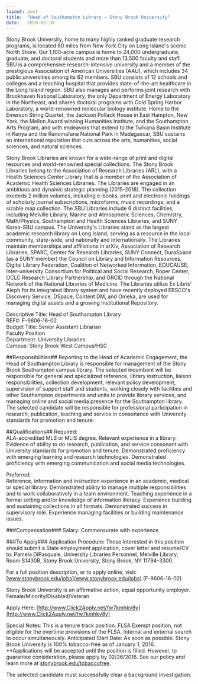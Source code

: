 ```yaml
---
layout: post
title:  "Head of Southampton Library - Stony Brook University"
date:   2016-02-18
---
```


Stony Brook University, home to many highly ranked graduate research programs, is located 60 miles from New York City on Long Island's scenic North Shore. Our 1,100-acre campus is home to 24,000 undergraduate, graduate, and doctoral students and more than 13,500 faculty and staff. SBU is a comprehensive research-intensive university and a member of the prestigious Association of American Universities (AAU), which includes 34 public universities among its 62 members. SBU consists of 12 schools and colleges and a teaching hospital that provides state-of-the-art healthcare in the Long Island region. SBU also manages and performs joint research with Brookhaven National Laboratory, the only Department of Energy Laboratory in the Northeast, and shares doctoral programs with Cold Spring Harbor Laboratory, a world-renowned molecular biology institute. Home to the Emerson String Quartet, the Jackson Pollack House in East Hampton, New York, the Mellon Award winning Humanities Institute, and the Southampton Arts Program, and with endeavors that extend to the Turkana Basin Institute in Kenya and the Ranomafana National Park in Madagascar, SBU sustains an international reputation that cuts across the arts, humanities, social sciences, and natural sciences.

Stony Brook Libraries are known for a wide-range of print and digital resources and world-renowned special collections. The Stony Brook Libraries belong to the Association of Research Libraries (ARL), with a Health Sciences Center Library that is a member of the Association of Academic Health Sciences Libraries. The Libraries are engaged in an ambitious and dynamic strategic planning (2015-2018). The collection exceeds 2 million volumes, including e-books, print and electronic holdings of scholarly journal subscriptions, microforms, music recordings, and a sizable map collection. The SBU Libraries include 6 distinct facilities, including Melville Library, Marine and Atmospheric Sciences, Chemistry, Math/Physics, Southampton and Health Sciences Libraries, and SUNY Korea-SBU campus. The University's Libraries stand as the largest academic research library on Long Island, serving as a resource in the local community, state-wide, and nationally and internationally. The Libraries maintain memberships and affiliations in arXiv, Association of Research Libraries, SPARC, Center for Research Libraries, SUNY Connect, DuraSpace (as a SUNY member) the Council on Library and Information Resources, Digital Library Federation, Coalition of Networked Information, EDUCAUSE, Inter-university Consortium for Political and Social Research, Roper Center, OCLC Research Library Partnership, and ORCID through the National Network of the National Libraries of Medicine. The Libraries utilize Ex Libris' Aleph for its integrated library system and have recently deployed EBSCO's Discovery Service, DSpace, Content DM, and Omeka, are used for managing digital assets and a growing Institutional Repository.

Descriptive Title: Head of Southampton Library  
REF#: F-9606-16-02  
Budget Title: Senior Assistant Librarian  
Faculty Position  
Department: University Libraries  
Campus: Stony Brook West Campus/HSC

##Responsibilities##
Reporting to the Head of Academic Engagement, the Head of Southampton Library is responsible for management of the Stony Brook Southampton campus library. The selected incumbent will be responsible for general and specialized reference, library instruction, liaison responsibilities, collection development, relevant policy development, supervision of support staff and students, working closely with facilities and other Southampton departments and units to provide library services, and managing online and social media presence for the Southampton library. The selected candidate will be responsible for professional participation in research, publication, teaching and service in consonance with University standards for promotion and tenure. 

##Qualifications##
Required:  
ALA-accredited MLS or MLIS degree. Relevant experience in a library. Evidence of ability to do research, publication, and service consonant with University standards for promotion and tenure. Demonstrated proficiency with emerging learning and research technologies. Demonstrated proficiency with emerging communication and social media technologies. 

Preferred:  
Reference, information and instruction experience in an academic, medical or special library. Demonstrated ability to manage multiple responsibilities and to work collaboratively in a team environment. Teaching experience in a formal setting and/or knowledge of information literacy. Experience building and sustaining collections in all formats. Demonstrated success in supervisory role. Experience managing facilities or building maintenance issues. 

###Compensation###
Salary: Commensurate with experience

###To Apply###
Application Procedure: Those interested in this position should submit a State employment application, cover letter and resume/CV to: Pamela DiPasquale, University Libraries Personnel, Melville Library, Room S1430B, Stony Brook University, Stony Brook, NY 11794-3300.

For a full position description, or to apply online, visit: [www.stonybrook.edu/jobs](www.stonybrook.edu/jobs) (F-9606-16-02).  

Stony Brook University is an affirmative action, equal opportunity employer. Female/Minority/Disabled/Veteran  

Apply Here: [http://www.Click2Apply.net/fw7kmhkv8y](http://www.Click2Apply.net/fw7kmhkv8y)  

Special Notes: This is a tenure track position. FLSA Exempt position, not eligible for the overtime provisions of the FLSA. Internal and external search to occur simultaneously. Anticipated Start Date: As soon as possible. Stony Brook University is 100% tobacco-free as of January 1, 2016. **Applications will be accepted until the position is filled. However, to guarantee consideration, please apply by 02/26/2016. See our policy and learn more at [stonybrook.edu/tobaccofree](http://www.stonybrook.edu/tobaccofree).

The selected candidate must successfully clear a background investigation.
